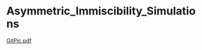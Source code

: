 # Asymmetric_Immiscibility_Simulations

[GitPic.pdf](https://github.com/SoftLivingMatter/Asymmetric_Immiscibility_Simulations/files/13289562/GitPic.pdf)
